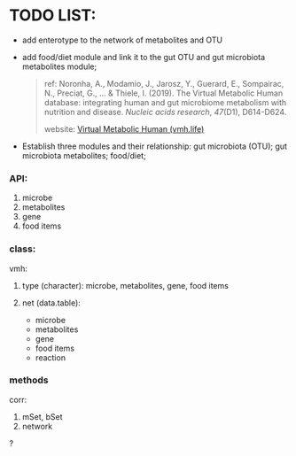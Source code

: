 # TODO LIST:

-   add enterotype to the network of metabolites and OTU

-   add food/diet module and link it to the gut OTU and gut microbiota metabolites module;

    > ref: Noronha, A., Modamio, J., Jarosz, Y., Guerard, E., Sompairac, N., Preciat, G., ... & Thiele, I. (2019). The Virtual Metabolic Human database: integrating human and gut microbiome metabolism with nutrition and disease. *Nucleic acids research*, *47*(D1), D614-D624.
    >
    > website: [Virtual Metabolic Human (vmh.life)](https://www.vmh.life/)

-   Establish three modules and their relationship: gut microbiota (OTU); gut microbiota metabolites; food/diet;

### API:

1.  microbe
2.  metabolites
3.  gene
4.  food items

### class:

vmh:

1.  type (character): microbe, metabolites, gene, food items

2.  net (data.table):

    -   microbe
    -   metabolites
    -   gene
    -   food items
    -   reaction

### methods

corr:

1.  mSet, bSet
2.  network

?
